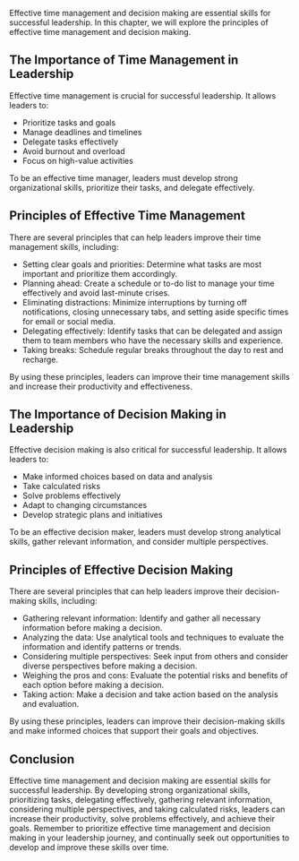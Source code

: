 
Effective time management and decision making are essential skills for successful leadership. In this chapter, we will explore the principles of effective time management and decision making.

The Importance of Time Management in Leadership
-----------------------------------------------

Effective time management is crucial for successful leadership. It allows leaders to:

* Prioritize tasks and goals
* Manage deadlines and timelines
* Delegate tasks effectively
* Avoid burnout and overload
* Focus on high-value activities

To be an effective time manager, leaders must develop strong organizational skills, prioritize their tasks, and delegate effectively.

Principles of Effective Time Management
---------------------------------------

There are several principles that can help leaders improve their time management skills, including:

* Setting clear goals and priorities: Determine what tasks are most important and prioritize them accordingly.
* Planning ahead: Create a schedule or to-do list to manage your time effectively and avoid last-minute crises.
* Eliminating distractions: Minimize interruptions by turning off notifications, closing unnecessary tabs, and setting aside specific times for email or social media.
* Delegating effectively: Identify tasks that can be delegated and assign them to team members who have the necessary skills and experience.
* Taking breaks: Schedule regular breaks throughout the day to rest and recharge.

By using these principles, leaders can improve their time management skills and increase their productivity and effectiveness.

The Importance of Decision Making in Leadership
-----------------------------------------------

Effective decision making is also critical for successful leadership. It allows leaders to:

* Make informed choices based on data and analysis
* Take calculated risks
* Solve problems effectively
* Adapt to changing circumstances
* Develop strategic plans and initiatives

To be an effective decision maker, leaders must develop strong analytical skills, gather relevant information, and consider multiple perspectives.

Principles of Effective Decision Making
---------------------------------------

There are several principles that can help leaders improve their decision-making skills, including:

* Gathering relevant information: Identify and gather all necessary information before making a decision.
* Analyzing the data: Use analytical tools and techniques to evaluate the information and identify patterns or trends.
* Considering multiple perspectives: Seek input from others and consider diverse perspectives before making a decision.
* Weighing the pros and cons: Evaluate the potential risks and benefits of each option before making a decision.
* Taking action: Make a decision and take action based on the analysis and evaluation.

By using these principles, leaders can improve their decision-making skills and make informed choices that support their goals and objectives.

Conclusion
----------

Effective time management and decision making are essential skills for successful leadership. By developing strong organizational skills, prioritizing tasks, delegating effectively, gathering relevant information, considering multiple perspectives, and taking calculated risks, leaders can increase their productivity, solve problems effectively, and achieve their goals. Remember to prioritize effective time management and decision making in your leadership journey, and continually seek out opportunities to develop and improve these skills over time.
